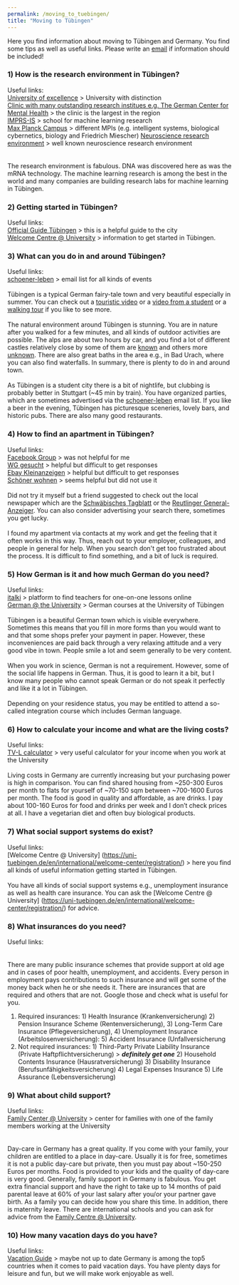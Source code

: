 ```yaml
---
permalink: /moving_to_tuebingen/
title: "Moving to Tübingen"
---
```

Here you find information about moving to Tübingen and Germany. You find some tips as well as useful links. Please write an [email](mailto:dr.thomas.wolfers@gmail.com) if information should be included! 

### 1) How is the research environment in Tübingen?<br>
Useful links:<br>
[University of excellence](http://uni-tuebingen.de) > University with distinction <br>
[Clinic with many outstanding research institues e.g. The German Center for Mental Health](https://de.wikipedia.org/wiki/Universitätsklinikum_Tübingen)  > the clinic is the largest in the region<br>
[IMPRS-IS](https://imprs.is.mpg.de) > school for machine learning research <br>
[Max Planck Campus](https://tuebingen.mpg.de/startseite) > different MPIs (e.g. intelligent systems, biological cybernetics, biology and Friedrich Miescher)
[Neuroscience research environment](https://www.neuroschool-tuebingen.de) > well known neuroscience research environment <br>
<br>
<br>
The research environment is fabulous. DNA was discovered here as was the mRNA technology. The machine learning research is among the best in the world and many companies are building research labs for machine learning in Tübingen. 

### 2) Getting started in Tübingen? <br>
Useful links: <br>
[Official Guide Tübingen](https://www.tuebingen.de/Dateien/broschuere_willkommen_englisch.pdf) > this is a helpful guide to the city <br>
[Welcome Centre @ University](https://uni-tuebingen.de/en/international/welcome-center/registration/) > information to get started in Tübingen.

### 3) What can you do in and around Tübingen? <br>
Useful links: <br>
[schoener-leben](https://lists.schokokeks.org/mailman/listinfo.cgi/schoener-leben) > email list for all kinds of events
<br>
<br>
Tübingen is a typical German fairy-tale town and very beautiful especially in summer. You can check out a [touristic video]( https://www.youtube.com/watch?v=fTZKXl_tUsI&t=10s) or a [video from a student]( https://www.youtube.com/watch?v=28dIzix5sG4) or a [walking tour]( https://www.youtube.com/watch?v=PDBO1AwQDO0&t=344s) if you like to see more.
<br>
<br>
The natural environment around Tübingen is stunning. You are in nature after you walked for a few minutes, and all kinds of outdoor activities are possible. The alps are about two hours by car, and you find a lot of different castles relatively close by some of them are [known](https://de.wikipedia.org/wiki/Schloss_Neuschwanstein) and others more [unknown](https://de.wikipedia.org/wiki/Burg_Hohenzollern). There are also great baths in the area e.g., in Bad Urach, where you can also find waterfalls. In summary, there is plenty to do in and around town.
<br>
<br>
As Tübingen is a student city there is a bit of nightlife, but clubbing is probably better in Stuttgart (~45 min by train). You have organized parties, which are sometimes advertised via the [schoener-leben](https://lists.schokokeks.org/mailman/listinfo.cgi/schoener-leben) email list. If you like a beer in the evening, Tübingen has picturesque sceneries, lovely bars, and historic pubs. There are also many good restaurants.

### 4) How to find an apartment in Tübingen? <br>
Useful links:<br>
[Facebook Group](https://www.facebook.com/groups/Tuebingen.Immo) > was not helpful for me<br>
[WG gesucht](https://www.wg-gesucht.de) > helpful but difficult to get responses<br>
[Ebay Kleinanzeigen](https://www.ebay-kleinanzeigen.de) > helpful but difficult to get responses<br>
[Schöner wohnen](https://lists.schokokeks.org/mailman/listinfo.cgi/schoener-wohnen) > seems helpful but did not use it
<br>
<br>
Did not try it myself but a friend suggested to check out the local newspaper which are the [Schwäbisches Tagblatt](https://www.tagblatt.de) or the [Reutlinger General-Anzeiger](https://www.gea.de). You can also consider advertising your search there, sometimes you get lucky. 
<br>
<br>
I found my apartment via contacts at my work and get the feeling that it often works in this way. Thus, reach out to your employer, colleagues, and people in general for help. When you search don't get too frustrated about the process. It is difficult to find something, and a bit of luck is required.

### 5) How German is it and how much German do you need?<br>
Useful links:<br>
[italki](https://www.italki.com) > platform to find teachers for one-on-one lessons online <br>
[German @ the University](https://uni-tuebingen.de/en/international/welcome-center/guide-for-international-researchers/german-language-courses/) > German courses at the University of Tübingen
<br>
<br>
Tübingen is a beautiful German town which is visible everywhere. Sometimes this means that you fill in more forms than you would want to and that some shops prefer your payment in paper. However, these inconveniences are paid back through a very relaxing attitude and a very good vibe in town. People smile a lot and seem generally to be very content.
<br>
<br>
When you work in science, German is not a requirement. However, some of the social life happens in German. Thus, it is good to learn it a bit, but I know many people who cannot speak German or do not speak it perfectly and like it a lot in Tübingen.
<br>
<br>
Depending on your residence status, you may be entitled to attend a so-called integration course which includes German language.

### 6) How to calculate your income and what are the living costs? <br>
Useful links:<br>
[TV-L calculator](https://www.oeffentlichen-dienst.de/rechner/339-2022/3846-tv-l-2022.html) > very useful calculator for your income when you work at the University
<br>
<br>
Living costs in Germany are currently increasing but your purchasing power is high in comparison. You can find shared housing from ~250-300 Euros per month to flats for yourself of ~70-150 sqm between ~700-1600 Euros per month. The food is good in quality and affordable, as are drinks. I pay about 100-160 Euros for food and drinks per week and I don’t check prices at all. I have a vegetarian diet and often buy biological products.

### 7) What social support systems do exist?<br>
Useful links:<br>
[Welcome Centre @ University] (https://uni-tuebingen.de/en/international/welcome-center/registration/) > here you find all kinds of useful information getting started in Tübingen.
<br>
<br>
You have all kinds of social support systems e.g., unemployment insurance as well as health care insurance. You can ask the [Welcome Centre @ University] (https://uni-tuebingen.de/en/international/welcome-center/registration/) for advice.

### 8) What insurances do you need? <br>
Useful links:<br>
<br>
<br>
There are many public insurance schemes that provide support at old age and in cases of poor health, unemployment, and accidents. Every person in employment pays contributions to such insurance and will get some of the money back when he or she needs it. There are insurances that are required and others that are not. Google those and check what is useful for you.
1)	Required insurances: 1) Health Insurance (Krankenversicherung) 2) Pension Insurance Scheme (Rentenversicherung), 3) Long-Term Care Insurance (Pflegeversicherung), 4) Unemployment Insurance (Arbeitslosenversicherung): 5) Accident Insurance (Unfallversicherung 
2)	Not required insurances: 1) Third-Party Private Liability Insurance (Private Haftpflichtversicherung) > ***definitely get one*** 2) Household Contents Insurance (Hausratversicherung) 3) Disability Insurance (Berufsunfähigkeitsversicherung) 4) Legal Expenses Insurance  5) Life Assurance (Lebensversicherung)

### 9) What about child support?<br>
Useful links:<br>
[Family Center @ University](https://uni-tuebingen.de/en/international/welcome-center/guide-for-international-researchers/family-and-children/) > center for families with one of the family members working at the University <br>
<br>
<br>
Day-care in Germany has a great quality. If you come with your family, your children are entitled to a place in day-care. Usually it is for free, sometimes it is not a public day-care but private, then you must pay about ~150-250 Euros per months. Food is provided to your kids and the quality of day-care is very good. Generally, family support in Germany is fabulous. You get extra financial support and have the right to take up to 14 months of paid parental leave at 60% of your last salary after you/or your partner gave birth. As a family you can decide how you share this time. In addition, there is maternity leave. There are international schools and you can ask for advice from the [Family Centre @ University](https://uni-tuebingen.de/en/international/welcome-center/guide-for-international-researchers/family-and-children/).

### 10) How many vacation days do you have?<br>
Useful links:<br>
[Vacation Guide](https://www.simplegermany.com/vacation-days-in-germany/) > maybe not up to date
Germany is among the top5 countries when it comes to paid vacation days. You have plenty days for leisure and fun, but we will make work enjoyable as well. 

